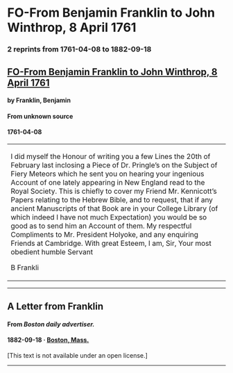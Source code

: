 
# FO-From Benjamin Franklin to John Winthrop, 8 April 1761

### 2 reprints from 1761-04-08 to 1882-09-18

## [FO-From Benjamin Franklin to John Winthrop, 8 April 1761](https://founders.archives.gov/documents/Franklin/01-09-02-0114)

#### by Franklin, Benjamin

#### From unknown source

#### 1761-04-08

<table style="width: 100%;"><tr><td style="width: 50%">

  
I did myself the Honour of writing you a few Lines the 20th of February last inclosing a Piece of Dr. Pringle’s on the Subject of Fiery Meteors which he sent you on hearing your ingenious Account of one lately appearing in New England read to the Royal Society. This is chiefly to cover my Friend Mr. Kennicott’s Papers relating to the Hebrew Bible, and to request, that if any ancient Manuscripts of that Book are in your College Library (of which indeed I have not much Expectation) you would be so good as to send him an Account of them. My respectful Compliments to Mr. President Holyoke, and any enquiring Friends at Cambridge. With great Esteem, I am, Sir, Your most obedient humble Servant  
  
B Frankli
</td></tr></table>

---

## A Letter from Franklin

#### From _Boston daily advertiser._

#### 1882-09-18 &middot; [Boston, Mass.](http://dbpedia.org/resource/Boston)

[This text is not available under an open license.]

---

